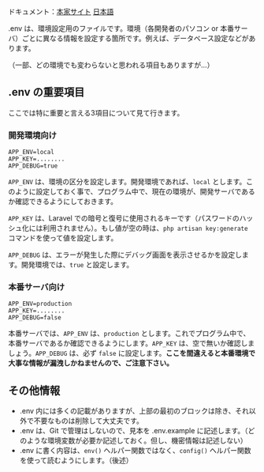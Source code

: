 ドキュメント：[本家サイト](https://laravel.com/docs/11.x/configuration#environment-configuration) [日本語](https://readouble.com/laravel/11.x/ja/configuration.html#environment-configuration)

.env は、環境設定用のファイルです。環境（各開発者のパソコン or 本番サーバ）ごとに異なる情報を設定する箇所です。例えば、データベース設定などがあります。

（一部、どの環境でも変わらないと思われる項目もありますが…）

## .env  の重要項目
ここでは特に重要と言える3項目について見て行きます。

### 開発環境向け
```
APP_ENV=local
APP_KEY=........
APP_DEBUG=true
```

`APP_ENV` は、環境の区分を設定します。開発環境であれば、`local` とします。このように設定しておく事で、プログラム中で、現在の環境が、開発サーバであるか確認できるようにしておきます。

`APP_KEY` は、Laravel での暗号と復号に使用されるキーです（パスワードのハッシュ化には利用されません）。もし値が空の時は、`php artisan key:generate` コマンドを使って値を設定します。

`APP_DEBUG` は、エラーが発生した際にデバッグ画面を表示させるかを設定します。開発環境では、`true` と設定します。

### 本番サーバ向け
```
APP_ENV=production
APP_KEY=........
APP_DEBUG=false
```

本番サーバでは、`APP_ENV` は、`production` とします。これでプログラム中で、本番サーバであるか確認できるようにします。`APP_KEY` は、空で無いか確認しましょう。`APP_DEBUG` は、必ず `false` に設定します。**ここを間違えると本番環境で大事な情報が漏洩しかねませんので、ご注意下さい。**

## その他情報
- .env 内には多くの記載がありますが、上部の最初のブロックは除き、それ以外で不要なものは削除して大丈夫です。
- .env は、Git で管理はしないので、見本を .env.example に記述します。（どのような環境変数が必要か記述しておく。但し、機密情報は記述しない）
- .env に書く内容は、`env()` ヘルパー関数ではなく、`config()` ヘルパー関数を使って読むようにします。（後述）